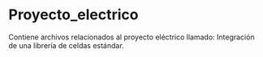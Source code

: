 # Proyecto_electrico
Contiene archivos relacionados al proyecto eléctrico llamado: Integración de una librería de celdas estándar.
